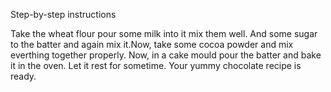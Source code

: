 Step-by-step instructions

Take the wheat flour pour some milk into it mix them well. And some sugar to the batter and again mix it.Now, take some cocoa powder and mix everthing together properly. Now, in a cake mould pour the batter and bake it in the oven. Let it rest for sometime. Your yummy chocolate recipe is ready.